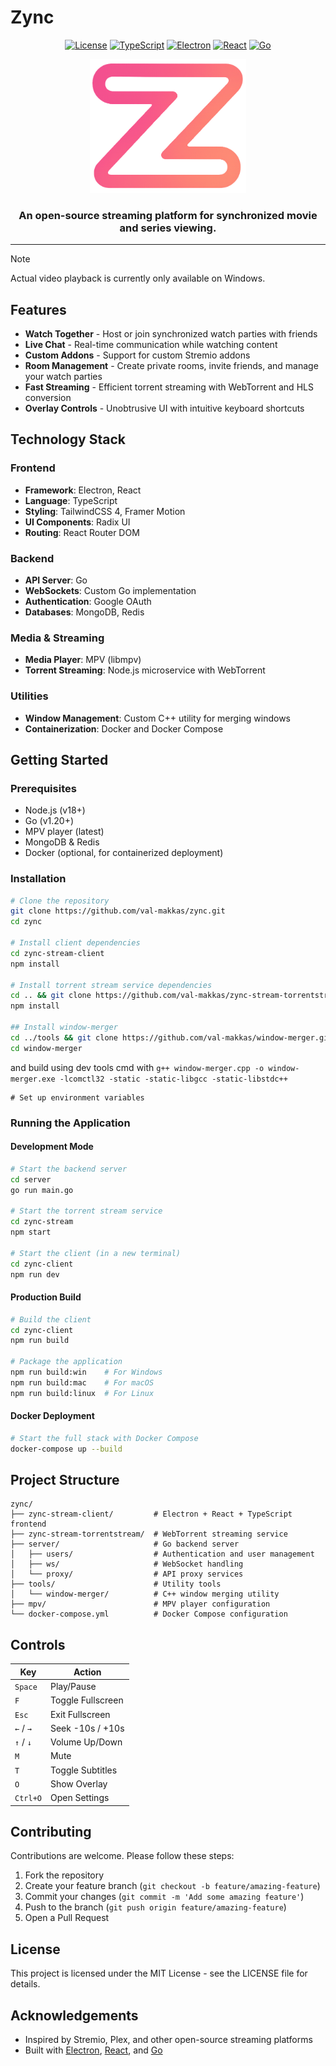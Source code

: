 # Zync

<div align="center">
  
  [![License](https://img.shields.io/badge/license-MIT-blue.svg)](LICENSE)
  [![TypeScript](https://img.shields.io/badge/TypeScript-5.0-blue.svg)](https://www.typescriptlang.org/)
  [![Electron](https://img.shields.io/badge/Electron-latest-brightgreen.svg)](https://www.electronjs.org/)
  [![React](https://img.shields.io/badge/React-19-61dafb.svg)](https://reactjs.org/)
  [![Go](https://img.shields.io/badge/Go-1.20+-00ADD8.svg)](https://go.dev/)

  <img src="zync-stream-client/src/renderer/src/assets/logo_trans.png" alt="Zync Logo" width="250"/>

  <h3>An open-source streaming platform for synchronized movie and series viewing.</h3>
</div>

---

> [!NOTE]
> Actual video playback is currently only available on Windows.

## Features

- **Watch Together** - Host or join synchronized watch parties with friends
- **Live Chat** - Real-time communication while watching content
- **Custom Addons** - Support for custom Stremio addons
- **Room Management** - Create private rooms, invite friends, and manage your watch parties
- **Fast Streaming** - Efficient torrent streaming with WebTorrent and HLS conversion
- **Overlay Controls** - Unobtrusive UI with intuitive keyboard shortcuts

## Technology Stack

### Frontend
- **Framework**: Electron, React
- **Language**: TypeScript
- **Styling**: TailwindCSS 4, Framer Motion
- **UI Components**: Radix UI
- **Routing**: React Router DOM

### Backend
- **API Server**: Go
- **WebSockets**: Custom Go implementation
- **Authentication**: Google OAuth
- **Databases**: MongoDB, Redis

### Media & Streaming
- **Media Player**: MPV (libmpv)
- **Torrent Streaming**: Node.js microservice with WebTorrent

### Utilities
- **Window Management**: Custom C++ utility for merging windows
- **Containerization**: Docker and Docker Compose

## Getting Started

### Prerequisites
- Node.js (v18+)
- Go (v1.20+)
- MPV player (latest)
- MongoDB & Redis
- Docker (optional, for containerized deployment)

### Installation

```bash
# Clone the repository
git clone https://github.com/val-makkas/zync.git
cd zync

# Install client dependencies
cd zync-stream-client
npm install

# Install torrent stream service dependencies
cd .. && git clone https://github.com/val-makkas/zync-stream-torrentstream.git && cd zync-stream-torrentstream
npm install

## Install window-merger
cd ../tools && git clone https://github.com/val-makkas/window-merger.git
cd window-merger
```
and build using dev tools cmd with ```g++ window-merger.cpp -o window-merger.exe -lcomctl32 -static -static-libgcc -static-libstdc++```
```
# Set up environment variables

```

### Running the Application

#### Development Mode
```bash
# Start the backend server
cd server
go run main.go

# Start the torrent stream service
cd zync-stream
npm start

# Start the client (in a new terminal)
cd zync-client
npm run dev
```

#### Production Build
```bash
# Build the client
cd zync-client
npm run build

# Package the application
npm run build:win    # For Windows
npm run build:mac    # For macOS
npm run build:linux  # For Linux
```

#### Docker Deployment
```bash
# Start the full stack with Docker Compose
docker-compose up --build
```

## Project Structure

```
zync/
├── zync-stream-client/         # Electron + React + TypeScript frontend
├── zync-stream-torrentstream/  # WebTorrent streaming service
├── server/                     # Go backend server
│   ├── users/                  # Authentication and user management
│   ├── ws/                     # WebSocket handling
│   └── proxy/                  # API proxy services
├── tools/                      # Utility tools
│   └── window-merger/          # C++ window merging utility
├── mpv/                        # MPV player configuration
└── docker-compose.yml          # Docker Compose configuration
```

## Controls

| Key           | Action                |
|---------------|------------------------|
| `Space`       | Play/Pause            |
| `F`           | Toggle Fullscreen     |
| `Esc`         | Exit Fullscreen       |
| `←` / `→`     | Seek -10s / +10s      |
| `↑` / `↓`     | Volume Up/Down        |
| `M`           | Mute                  |
| `T`           | Toggle Subtitles      |
| `O`           | Show Overlay          |
| `Ctrl+O`      | Open Settings         |

## Contributing

Contributions are welcome. Please follow these steps:

1. Fork the repository
2. Create your feature branch (`git checkout -b feature/amazing-feature`)
3. Commit your changes (`git commit -m 'Add some amazing feature'`)
4. Push to the branch (`git push origin feature/amazing-feature`)
5. Open a Pull Request

## License

This project is licensed under the MIT License - see the LICENSE file for details.

## Acknowledgements

- Inspired by Stremio, Plex, and other open-source streaming platforms
- Built with [Electron](https://www.electronjs.org/), [React](https://reactjs.org/), and [Go](https://go.dev/)
